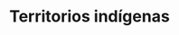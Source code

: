 ---
title: Territorios indígenas
weight: 6
menu: 
  main:
    parent: regiones
    identifier: territorios indigenas
type: territorios indigenas
---